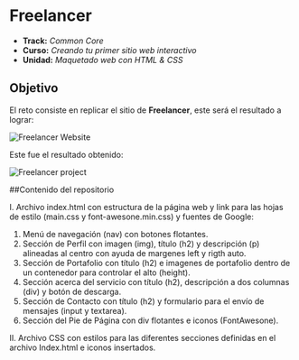 # Freelancer

* **Track:** _Common Core_
* **Curso:** _Creando tu primer sitio web interactivo_
* **Unidad:** _Maquetado web con HTML & CSS_

## Objetivo

El reto consiste en replicar el sitio de **Freelancer**, este será el resultado
a lograr:

![Freelancer Website](docs/fullpage.png)

Este fue el resultado obtenido:

![Freelancer project](https://goo.gl/W52SHd)

##Contenido del repositorio

I. Archivo index.html con estructura de la página web y link para las hojas de estilo (main.css y font-awesone.min.css) y fuentes de Google:
  1. Menú de navegación (nav) con botones flotantes.
  2. Sección de Perfil con imagen (img), título (h2) y descripción (p) alineadas al centro con ayuda de margenes left y rigth auto.
  3. Sección de Portafolio con título (h2) e imagenes de portafolio dentro de un contenedor para controlar el alto (height).
  4. Sección acerca del servicio con título (h2), descripción a dos columnas (div) y botón de descarga.
  5. Sección de Contacto con título (h2) y formulario para el envío de mensajes (input y textarea).
  6. Sección del Pie de Página con div flotantes e iconos (FontAwesone).

II. Archivo CSS con estilos para las diferentes secciones definidas en el archivo Index.html e iconos insertados.
